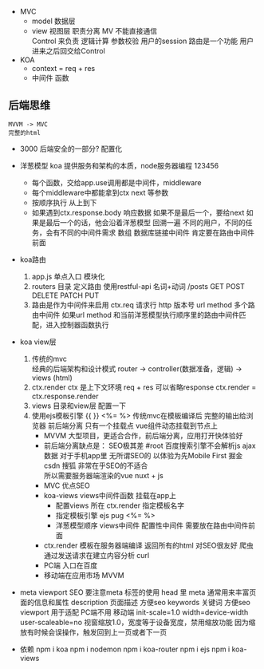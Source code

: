 - MVC
    - model 数据层
    - view 视图层
    职责分离 MV 不能直接通信  
    Control 来负责  逻辑计算 参数校验 用户的session
    路由是一个功能 用户进来之后回交给Control
- KOA
    - context = req + res
    - 中间件
        函数

## 后端思维
    MVVM -> MVC
    完整的html
- 3000
    后端安全的一部分?
    配置化

- 洋葱模型
    koa 提供服务和架构的本质，node服务器编程
    123456
    - 每个函数，交给app.use调用都是中间件，middleware
    - 每个middleware中都能拿到ctx next 等参数
    - 按顺序执行 从上到下
    - 如果遇到ctx.response.body 响应数据
        如果不是最后一个，要给next
        如果是最后一个的话，他会沿着洋葱模型 回溯一遍
        不同的用户，不同的任务，会有不同的中间件需求
        数组 数据库链接中间件 肯定要在路由中间件前面
    

- koa路由
    1. app.js  单点入口  模块化
    2. routers 目录 定义路由 
        使用restful-api 名词+动词
        /posts GET POST DELETE PATCH PUT
    3. 路由是作为中间件来启用
        ctx.req  请求行  http 版本号  url  method
        多个路由中间件
        如果url method 和当前洋葱模型执行顺序里的路由中间件匹配，进入控制器函数执行


- koa view层
    1. 传统的mvc  
        经典的后端架构和设计模式
        router -> controller(数据准备，逻辑) -> views (html)
    2. ctx.render
        ctx 是上下文环境 req + res
        可以省略response
        ctx.render = ctx.response.render
    3. views 目录和view层
        配置一下
    4. 使用ejs模板引擎
        {{  }}
        <%= %>
        传统mvc在模板编译后 完整的输出给浏览器
        前后端分离 只有一个挂载点 vue组件动态挂载到节点上
        - MVVM 大型项目，更适合合作，前后端分离，应用打开快体验好
        - 前后端分离缺点是：
            SEO极其差  #root  百度搜索引擎不会解析js ajax数据
            对于手机app里 无所谓SEO的 以体验为先Mobile First
            掘金 csdn 搜狐 非常在乎SEO的不适合  
            所以需要服务器端渲染的vue  nuxt + js
        - MVC 优点SEO
        - koa-views views中间件函数 挂载在app上
            - 配置views 所在
                ctx.render 指定模板名字
            - 指定模板引擎 ejs  pug
                <%= %>
            - 洋葱模型顺序 views中间件  配置性中间件 需要放在路由中间件前面
        - ctx.render
            模板在服务器端编译 返回所有的html 对SEO很友好
                爬虫通过发送请求在建立内容分析  curl
        - PC端 入口在百度
        - 移动端在应用市场  MVVM

- meta viewport
    SEO 要注意meta 标签的使用
    head 里 meta 通常用来丰富页面的信息和属性
    description 页面描述 方便seo 
    keywords 关键词 方便seo
    viewport  用于适配  PC端不用
    移动端 init-scale=1.0  width=device-width  user-scaleable=no   视窗缩放1.0，宽度等于设备宽度，禁用缩放功能
    因为缩放有时候会误操作，触发回到上一页或者下一页


- 依赖
    npm i koa
    npm i nodemon
    npm i koa-router
    npm i ejs
    npm i koa-views
